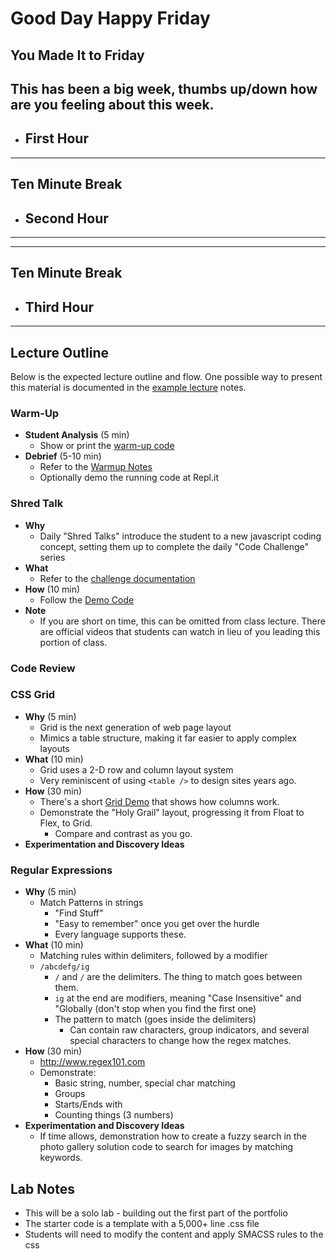 # Good Day Happy Friday
**You Made It to Friday**
--- 

## This has been a big week, thumbs up/down how are you feeling about this week.



- ## First Hour


---
## Ten Minute Break
- ## Second Hour
---

---
## Ten Minute Break
- ## Third Hour
---

## Lecture Outline

Below is the expected lecture outline and flow. One possible way to present this material is documented in the [example lecture](../facilitator/LECTURE-EXAMPLE.md) notes.

### Warm-Up

- **Student Analysis** (5 min)
  - Show or print the [warm-up code](../warm-up/warm-up.md)
- **Debrief** (5-10 min)
  - Refer to the [Warmup Notes](../warm-up/NOTES.md)
  - Optionally demo the running code at Repl.it

### Shred Talk

- **Why**
  - Daily "Shred Talks" introduce the student to a new javascript coding concept, setting them up to complete the daily "Code Challenge" series
- **What**
  - Refer to the [challenge documentation](../challenges/README.md)
- **How** (10 min)
  - Follow the [Demo Code](../challenges/DEMO.md)
- **Note**
  - If you are short on time, this can be omitted from class lecture. There are official videos that students can watch in lieu of you leading this portion of class.

### Code Review

### CSS Grid

- **Why** (5 min)
  - Grid is the next generation of web page layout
  - Mimics a table structure, making it far easier to apply complex layouts
- **What** (10 min)
  - Grid uses a 2-D row and column layout system
  - Very reminiscent of using `<table />` to design sites years ago.
- **How** (30 min)
  - There's a short [Grid Demo](../demo/grid/) that shows how columns work.
  - Demonstrate the "Holy Grail" layout, progressing it from Float to Flex, to Grid.
    - Compare and contrast as you go.
- **Experimentation and Discovery Ideas**

### Regular Expressions

- **Why** (5 min)
  - Match Patterns in strings
    - "Find Stuff"
    - "Easy to remember" once you get over the hurdle
    - Every language supports these.
- **What** (10 min)
  - Matching rules within delimiters, followed by a modifier
  - `/abcdefg/ig`
    - `/` and `/` are the delimiters. The thing to match goes between them.
    - `ig` at the end are modifiers, meaning "Case Insensitive" and "Globally (don't stop when you find the first one)
    - The pattern to match (goes inside the delimiters)
      - Can contain raw characters, group indicators, and several special characters to change how the regex matches.
- **How** (30 min)
  - <http://www.regex101.com>
  - Demonstrate:
    - Basic string, number, special char matching
    - Groups
    - Starts/Ends with
    - Counting things (3 numbers)
- **Experimentation and Discovery Ideas**
  - If time allows, demonstration how to create a fuzzy search in the photo gallery solution code to search for images by matching keywords.

## Lab Notes

- This will be a solo lab - building out the first part of the portfolio
- The starter code is a template with a 5,000+ line .css file
- Students will need to modify the content and apply SMACSS rules to the css